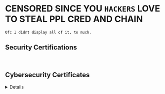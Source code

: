 # CENSORED SINCE YOU `HACKERS` LOVE TO STEAL PPL CRED AND CHAIN

`Ofc I didnt display all of it, to much.`

<h2 class="h2">Security Certifications</h2><br>
<summary><h2>Cybersecurity Certificates</h2></summary>
<p class="work-text"><details><br>
<b>Defensive Security</b><br>CCSA., CDSA., OSDA., CISO., CISAv2., CISM., CRISC., Cybersecurity Foundation., SIT., MAST., CSE., CISSP., CISSM.<br><br>
<b>Offensive Security</b><br>CRTM., CRTS., CRTP., CRTE., CESP-ADCS., AADL., ADA (AE)., PACES., PACSP., CARTE., CARTP., CAWASP., CRTO., CRTL., PenTest+., CPT., CRT., eMAPT., eWPTXv2., eCPPTv2., eCPTXv2., eCXD., CCSAS., CBBH., CPTS., CWEE., OSCP., KLCP., 
OSWP., OSEP., OSED., OSWE., OSWA., OSCE3., OSMR., OSEE., C|EH (Master)., L|PT (Master)., C|HFI (v11)., C|PENT., C|CISO., E|HE., GPEN., 
GXPN., CNSS., CPSA., PTEC., PJPT., PNPT., VMF.
</p><br>
</details>
